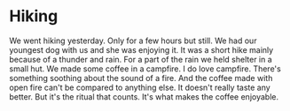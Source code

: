 # Hiking

We went hiking yesterday. Only for a few hours but still. We had our youngest dog with us and she was enjoying it. It was a short hike mainly because of a thunder and rain. For a part of the rain we held shelter in a small hut. We made some coffee in a campfire. I do love campfire. There's something soothing about the sound of a fire. And the coffee made with open fire can't be compared to anything else. It doesn't really taste any better. But it's the ritual that counts. It's what makes the coffee enjoyable. 